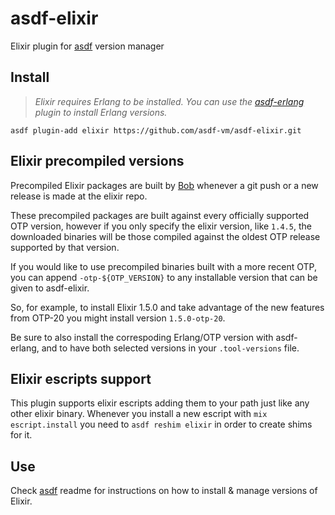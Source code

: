 # asdf-elixir

Elixir plugin for [asdf](https://github.com/asdf-vm/asdf) version manager

## Install

> *Elixir requires Erlang to be installed. You can use the [asdf-erlang](https://github.com/asdf-vm/asdf-erlang) plugin to install Erlang versions.*

```
asdf plugin-add elixir https://github.com/asdf-vm/asdf-elixir.git
```

## Elixir precompiled versions

Precompiled Elixir packages are built by [Bob](https://github.com/hexpm/bob/blob/master/README.md#elixir-builds) whenever
a git push or a new release is made at the elixir repo.

These precompiled packages are built against every officially supported OTP version, however if you only specify the
elixir version, like `1.4.5`, the downloaded binaries will be those compiled against the oldest OTP release
supported by that version.

If you would like to use precompiled binaries built with a more recent OTP, you can append `-otp-${OTP_VERSION}` to any installable version that can be given to asdf-elixir.

So, for example, to install Elixir 1.5.0 and take advantage of the new features from OTP-20 you might install version `1.5.0-otp-20`.

Be sure to also install the correspoding Erlang/OTP version with asdf-erlang, and to have both selected versions in your
`.tool-versions` file.


## Elixir escripts support

This plugin supports elixir escripts adding them to your path just like any other elixir binary.
Whenever you install a new escript with `mix escript.install` you need to `asdf reshim elixir` in order
to create shims for it.


## Use

Check [asdf](https://github.com/asdf-vm/asdf) readme for instructions on how to install & manage versions of Elixir.
